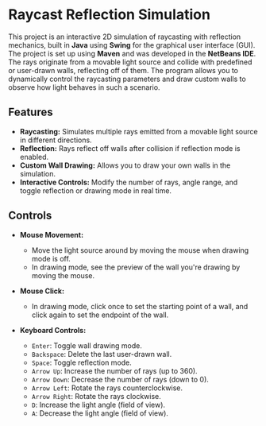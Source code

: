 # Raycast Reflection Simulation

This project is an interactive 2D simulation of raycasting with reflection mechanics, built in **Java** using **Swing** for the graphical user interface (GUI). The project is set up using **Maven** and was developed in the **NetBeans IDE**. The rays originate from a movable light source and collide with predefined or user-drawn walls, reflecting off of them. The program allows you to dynamically control the raycasting parameters and draw custom walls to observe how light behaves in such a scenario.

## Features

- **Raycasting:** Simulates multiple rays emitted from a movable light source in different directions.
- **Reflection:** Rays reflect off walls after collision if reflection mode is enabled.
- **Custom Wall Drawing:** Allows you to draw your own walls in the simulation.
- **Interactive Controls:** Modify the number of rays, angle range, and toggle reflection or drawing mode in real time.

## Controls

- **Mouse Movement:** 
  - Move the light source around by moving the mouse when drawing mode is off.
  - In drawing mode, see the preview of the wall you're drawing by moving the mouse.
  
- **Mouse Click:** 
  - In drawing mode, click once to set the starting point of a wall, and click again to set the endpoint of the wall.

- **Keyboard Controls:**
  - `Enter`: Toggle wall drawing mode.
  - `Backspace`: Delete the last user-drawn wall.
  - `Space`: Toggle reflection mode.
  - `Arrow Up`: Increase the number of rays (up to 360).
  - `Arrow Down`: Decrease the number of rays (down to 0).
  - `Arrow Left`: Rotate the rays counterclockwise.
  - `Arrow Right`: Rotate the rays clockwise.
  - `D`: Increase the light angle (field of view).
  - `A`: Decrease the light angle (field of view).
